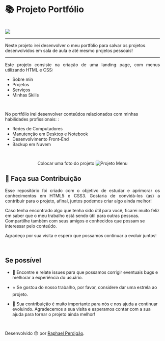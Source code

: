 <h1> 📚 Projeto Portfólio </h1> </br>
<img src="http://img.shields.io/static/v1?label=STATUS&message=%20FINALIZADO&color=critical&style=for-the-badge"/>
<hr>
Neste projeto irei desenvolver o meu portfólio para salvar os projetos desenvolvidos em sala de aula e até mesmo projetos pessoais!
</br>
<hr>





<p align="justify">
Este projeto consiste na criação de uma landing page, com menus utilizando HTML e CSS:</br>
<ul>
  <li>Sobre min</li>
  <li>Projetos</li>
  <li>Serviços</li>
  <li>Minhas Skills</li>
</ul></br>

No portfólio irei desenvolver conteúdos relacionados com minhas habilidades profissionais:  :</br>
<ul>
  <li>Redes de Computadores</li>
  <li>Manutenção em Desktop e Notebook</li>
  <li>Desenvolvimento Front-End</li>
  <li>Backup em Nuvem</li>
</ul>


</p> </br>


<p align="center">
  Colocar uma foto do projeto
        <img src="img/menuImage.gif"alt="Projeto Menu">
</p>
</hr>

## 🤝 Faça sua Contribuição 

<p align="justify">
Esse repositório foi criado com o objetivo de estudar e aprimorar os conhecimentos em HTML5 e CSS3. Gostaria de convidá-los (as) a contribuir para o projeto, afinal, juntos podemos criar algo ainda melhor!

Caso tenha encontrado algo que tenha sido útil para você, ficarei muito feliz em saber que o meu trabalho está sendo útil para outras pessoas. Compartilhe também com seus amigos e conhecidos que possam se interessar pelo conteúdo.

Agradeço por sua visita e espero que possamos continuar a evoluir juntos!
</p>
</br>

 ## Se possível
<p align="justify">
    
- 🐛 Encontre e relate issues para que possamos corrigir eventuais bugs e melhorar a experiência do usuário. </br>

- ⭐️ Se gostou do nosso trabalho, por favor, considere dar uma estrela ao projeto.</br>

- 🤝 Sua contribuição é muito importante para nós e nos ajuda a continuar evoluindo. Agradecemos a sua visita e esperamos contar com a sua ajuda para tornar o projeto ainda melhor!
</p>
</br>

Desenvolvido 😜 por [Raphael Perdigão](https://www.linkedin.com/in/raphaelpagniperdigao/).


